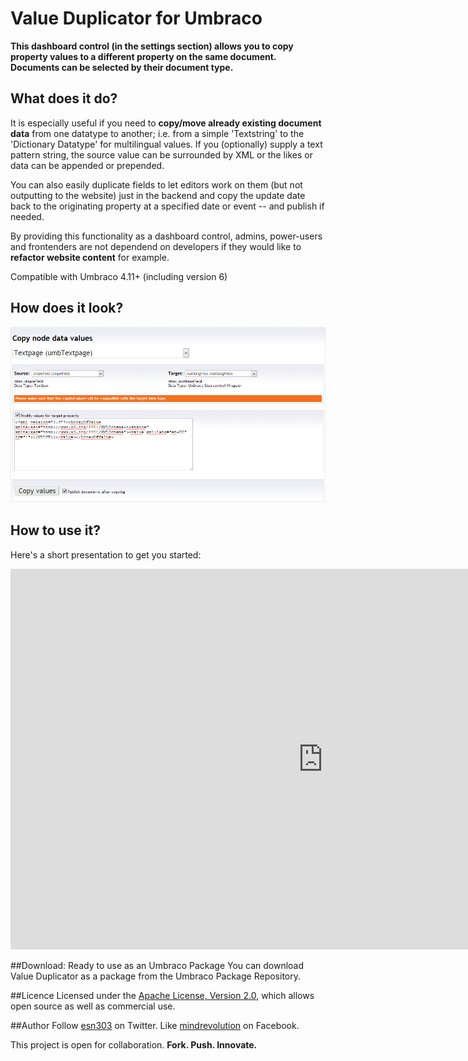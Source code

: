 Value Duplicator for Umbraco
============================

**This dashboard control (in the settings section) allows you to copy property values to a different property on the same document. Documents can be selected by their document type.**

## What does it do?
It is especially useful if you need to **copy/move already existing document data** from one datatype to another; i.e. from a simple 'Textstring' to the 'Dictionary Datatype' for multilingual values. If you (optionally) supply a text pattern string, the source value can be surrounded by XML or the likes or data can be appended or prepended.

You can also easily duplicate fields to let editors work on them (but not outputting to the website) just in the backend and copy the update date back to the originating property at a specified date or event -- and publish if needed.

By providing this functionality as a dashboard control, admins, power-users and frontenders are not dependend on developers if they would like to **refactor website content** for example. 

Compatible with Umbraco 4.11+ (including version 6)

## How does it look?
![Main screen](readme.md.res/ValueDuplicator-Mainscreen.png "Value Duplicator")

## How to use it?
Here's a short presentation to get you started:

<iframe src="http://www.screenr.com/embed/pRhH" width="1000" height="609" frameborder="0"></iframe>

##Download: Ready to use as an Umbraco Package
You can download Value Duplicator as a package from the Umbraco Package Repository.

##Licence
Licensed under the [Apache License, Version 2.0](http://www.apache.org/licenses/LICENSE-2.0.html), which allows open source as well as commercial use.

##Author
Follow [esn303](https://twitter.com/esn303 "@esn303") on Twitter. Like [mindrevolution](https://www.facebook.com/mindrevolution) on Facebook. 

This project is open for collaboration. **Fork. Push. Innovate.**


